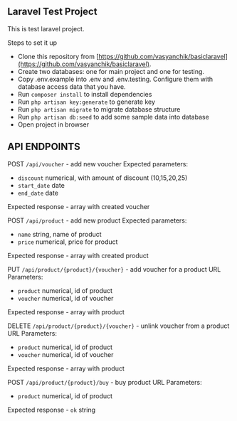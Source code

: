 ## Laravel Test Project

This is test laravel project.

Steps to set it up

- Clone this repository from [https://github.com/vasyanchik/basiclaravel](https://github.com/vasyanchik/basiclaravel).
- Create two databases: one for main project and one for testing.
- Copy .env.example into .env and .env.testing. Configure them with database access data that you have.
- Run `composer install` to install dependencies
- Run `php artisan key:generate` to generate key
- Run `php artisan migrate` to migrate database structure
- Run `php artisan db:seed` to add some sample data into database
- Open project in browser


## API ENDPOINTS
POST `/api/voucher` - add new voucher
Expected parameters: 
- `discount` numerical, with amount of discount (10,15,20,25)
- `start_date` date
- `end_date` date

Expected response - array with created voucher
 

POST `/api/product` - add new product
Expected parameters:
- `name` string, name of product
- `price` numerical, price for product

Expected response - array with created product

PUT `/api/product/{product}/{voucher}` - add voucher for a product
URL Parameters:
- `product` numerical, id of product
- `voucher` numerical, id of voucher

Expected response - array with product

DELETE `/api/product/{product}/{voucher}` - unlink voucher from a product
URL Parameters:
- `product` numerical, id of product
- `voucher` numerical, id of voucher

Expected response - array with product

POST `/api/product/{product}/buy` - buy product
URL Parameters:
- `product` numerical, id of product

Expected response - `ok` string


